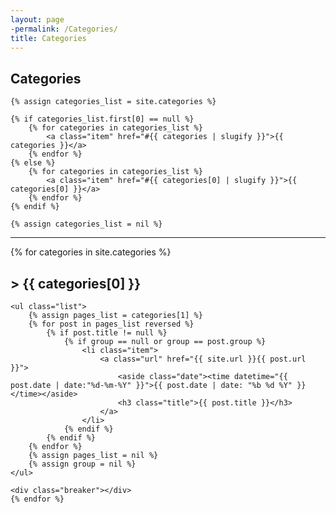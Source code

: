 ```yaml
---
layout: page
-permalink: /Categories/
title: Categories
---
```

<section class="list">
    <h1 class="title">Categories</h1>

    {% assign categories_list = site.categories %}

    {% if categories_list.first[0] == null %}
        {% for categories in categories_list %}
            <a class="item" href="#{{ categories | slugify }}">{{ categories }}</a>
        {% endfor %}
    {% else %}
        {% for categories in categories_list %}
            <a class="item" href="#{{ categories[0] | slugify }}">{{ categories[0] }}</a>
        {% endfor %}
    {% endif %}

    {% assign categories_list = nil %}
</section>

<hr>

<section class="categories-list">
    {% for categories in site.categories  %}
    <h2 class="title" id="{{ categories[0] | slugify }}">>  {{ categories[0] }}</h2>

    <ul class="list">
        {% assign pages_list = categories[1] %}
        {% for post in pages_list reversed %}
            {% if post.title != null %}
                {% if group == null or group == post.group %}
                    <li class="item">
                        <a class="url" href="{{ site.url }}{{ post.url }}">
                            <aside class="date"><time datetime="{{ post.date | date:"%d-%m-%Y" }}">{{ post.date | date: "%b %d %Y" }}</time></aside>
                            <h3 class="title">{{ post.title }}</h3>
                        </a>
                    </li>
                {% endif %}
            {% endif %}
        {% endfor %}
        {% assign pages_list = nil %}
        {% assign group = nil %}
    </ul>

    <div class="breaker"></div>
    {% endfor %}
</section>
